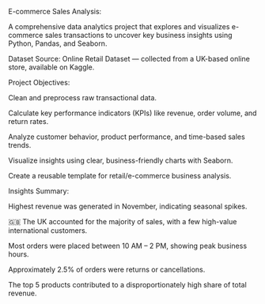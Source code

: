 E-commerce Sales Analysis:

A comprehensive data analytics project that explores and visualizes e-commerce sales transactions to uncover key business insights using Python, Pandas, and Seaborn.

Dataset Source: Online Retail Dataset — collected from a UK-based online store, available on Kaggle.


Project Objectives:

Clean and preprocess raw transactional data.


Calculate key performance indicators (KPIs) like revenue, order volume, and return rates.

Analyze customer behavior, product performance, and time-based sales trends.

Visualize insights using clear, business-friendly charts with Seaborn.

Create a reusable template for retail/e-commerce business analysis.


Insights Summary:

 Highest revenue was generated in November, indicating seasonal spikes.
 
 🇬🇧 The UK accounted for the majority of sales, with a few high-value international customers.
 
 Most orders were placed between 10 AM – 2 PM, showing peak business hours.
 
 Approximately 2.5% of orders were returns or cancellations.
 
 The top 5 products contributed to a disproportionately high share of total revenue.
